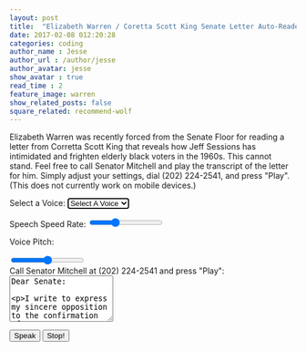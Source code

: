 ```yaml
---
layout: post
title:  "Elizabeth Warren / Coretta Scott King Senate Letter Auto-Reader"
date: 2017-02-08 012:20:28
categories: coding
author_name : Jesse
author_url : /author/jesse
author_avatar: jesse
show_avatar : true
read_time : 2
feature_image: warren
show_related_posts: false
square_related: recommend-wolf
---
```

<p>Elizabeth Warren was recently forced from the Senate Floor for reading a letter from Corretta Scott King that reveals how Jeff Sessions has intimidated and frighten elderly black voters in the 1960s. This cannot stand. Feel free to call Senator Mitchell and play the transcript of the letter for him. Simply adjust your settings, dial (202) 224-2541, and press "Play". (This does not currently work on mobile devices.)</p>

  <label for="rate">Select a Voice:</label>
  <select name="voice" id="voices" class="form-control" autofocus>
    <option value="">Select A Voice</option>
  </select>


  <label for="rate">Speech Speed Rate:</label>
  <input name="rate" type="range" min="0" max="3" value="1" step="0.1">

  <label for="pitch">Voice Pitch:</label>

  <input name="pitch" type="range" min="0" max="2" step="0.1">
  <br>
  <label for="rate">Call Senator Mitchell at (202) 224-2541 and press "Play":</label>
  <textarea class="form-control" rows="5" name="text">Dear Senate:

I write to express my sincere opposition to the confirmation of Jefferson B. Sessions as a federal district court judge for the Southern District of Alabama. My professional and personal roots in Alabama are deep and lasting. Anyone who has used the power of his office as United States Attorney to intimidate and chill the free exercise of the ballot by citizens should not be elevated to our courts. Mr. Sessions has used the awesome powers of his office in a shabby attempt to intimidate and frighten elderly black voters. For this reprehensible conduct, he should not be rewarded with a federal judgeship.

I regret that a long-standing commitment prevents me from appearing in person to testify against this nominee. However, I have attached a copy of my statement opposing Mr. Sessions’ confirmation and I request that my statement as well as this be made a part of the hearing record.

I do sincerely urge you to oppose the confirmation of Mr. Sessions.

Sincerely,

Coretta Scott King</textarea>
  <br>

  <button id="speak" class="btn btn-success">Speak</button>
  <button id="stop" class="btn btn-danger">Stop!</button>


<script>
const msg = new SpeechSynthesisUtterance();
let voices = [];
const voicesDropdown = document.querySelector('[name="voice"]');
const options = document.querySelectorAll('[type="range"], [name="text"]');
const speakButton = document.querySelector('#speak');
const stopButton = document.querySelector('#stop');
msg.text = document.querySelector('[name="text"]').value;

function populateVoices() {
voices = this.getVoices();
voicesDropdown.innerHTML = voices
  .filter(voice => voice.lang.includes('en'))
  .map(voice => `<option value="${voice.name}">${voice.name} (${voice.lang})</option>`)
  .join('');
}

function setVoice() {
msg.voice = voices.find(voice => voice.name === this.value);
toggle();
}

function toggle(startOver = true) {
speechSynthesis.cancel();
if (startOver) {
  speechSynthesis.speak(msg);
}
}

function setOption() {
console.log(this.name, this.value);
msg[this.name] = this.value;
toggle();
}

speechSynthesis.addEventListener('voiceschanged', populateVoices);
voicesDropdown.addEventListener('change', setVoice);
options.forEach(option => option.addEventListener('change', setOption));
speakButton.addEventListener('click', toggle);
stopButton.addEventListener('click', () => toggle(false));

</script>
